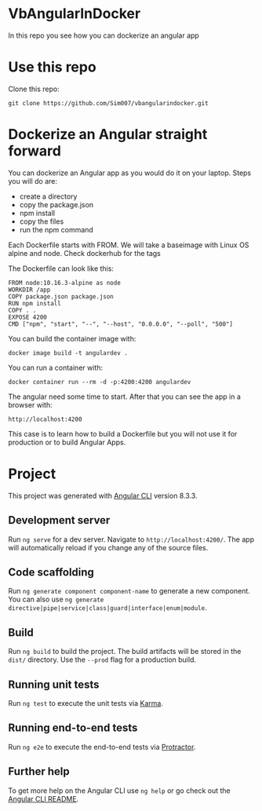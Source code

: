 # VbAngularInDocker
In this repo you see how you can dockerize an angular app 

# Use this repo
Clone this repo:
```
git clone https://github.com/Sim007/vbangularindocker.git
```
# Dockerize an Angular straight forward
You can dockerize an Angular app as you would do it on your laptop.
Steps you will do are:
- create a directory
- copy the package.json
- npm install
- copy the files
- run the npm command

Each Dockerfile starts with FROM. We will take a baseimage with Linux OS alpine and node. Check dockerhub for the tags 

The Dockerfile can look like this:
```
FROM node:10.16.3-alpine as node
WORKDIR /app
COPY package.json package.json
RUN npm install
COPY . .
EXPOSE 4200
CMD ["npm", "start", "--", "--host", "0.0.0.0", "--poll", "500"]
```

You can build the container image with:
```
docker image build -t angulardev .
```

You can run a container with:
```
docker container run --rm -d -p:4200:4200 angulardev
```

The angular need some time to start. After that you can see the app in a browser with:
```
http://localhost:4200
```

This case is to learn how to build a Dockerfile but you will not use it for production or to build Angular Apps.

# Project

This project was generated with [Angular CLI](https://github.com/angular/angular-cli) version 8.3.3.

## Development server

Run `ng serve` for a dev server. Navigate to `http://localhost:4200/`. The app will automatically reload if you change any of the source files.

## Code scaffolding

Run `ng generate component component-name` to generate a new component. You can also use `ng generate directive|pipe|service|class|guard|interface|enum|module`.

## Build

Run `ng build` to build the project. The build artifacts will be stored in the `dist/` directory. Use the `--prod` flag for a production build.

## Running unit tests

Run `ng test` to execute the unit tests via [Karma](https://karma-runner.github.io).

## Running end-to-end tests

Run `ng e2e` to execute the end-to-end tests via [Protractor](http://www.protractortest.org/).

## Further help

To get more help on the Angular CLI use `ng help` or go check out the [Angular CLI README](https://github.com/angular/angular-cli/blob/master/README.md).
